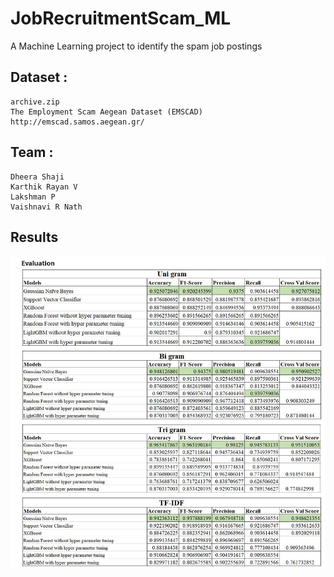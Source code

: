 # JobRecruitmentScam_ML
A Machine Learning project to identify the spam job postings 



## Dataset : 
	archive.zip
	The Employment Scam Aegean Dataset (EMSCAD)
	http://emscad.samos.aegean.gr/


## Team  :
	Dheera Shaji 
	Karthik Rayan V
	Lakshman P
	Vaishnavi R Nath 
	
## Results 
![Evaluation](https://github.com/karthikrayan/JobRecruitmentScam_ML/blob/main/result.png)
